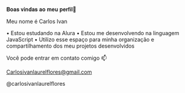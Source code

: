 𝐁𝐨𝐚𝐬 𝐯𝐢𝐧𝐝𝐚𝐬 𝐚𝐨 𝐦𝐞𝐮 𝐩𝐞𝐫𝐟𝐢𝐥💙

Meu nome é Carlos Ivan

 • Estou estudando na Alura
 • Estou me desenvolvendo na linguagem JavaScript
 • Utilizo esse espaço para minha organização e compartilhamento dos meu projetos desenvolvidos

 Você pode entrar em contato comigo 📫
 
 Carlosivanlaurelflores@gmail.com 
 
 @carlosivanlaurelflores
